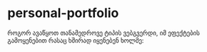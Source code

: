 # personal-portfolio
როგორ ავაწყოთ თანამედროვე ტიპის ვებგვერდი, იმ ეფექტების გამოყენებით რასაც ხშირად იყენებენ ხოლმე:
